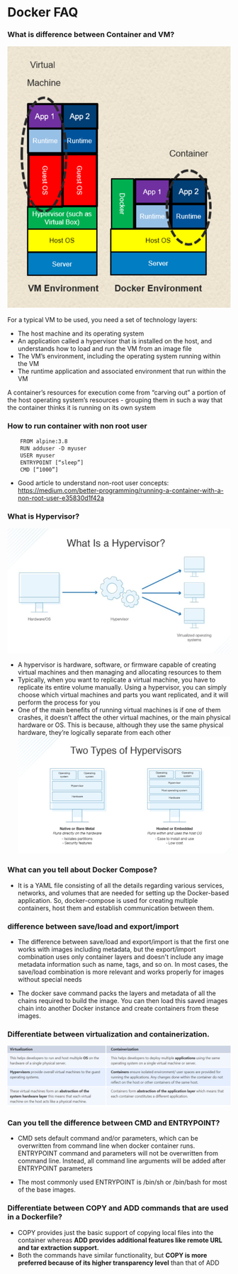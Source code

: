 
# Docker FAQ

### What is difference between Container and VM?

![img.png](../images/1_1.0_1.png)

For a typical VM to be used, you need a set of technology layers:

- The host machine and its operating system
- An application called a hypervisor that is installed on the host, and understands how to load and run the VM from an image file
- The VM’s environment, including the operating system running within the VM
- The runtime application and associated environment that run within the VM

A container’s resources for execution come from “carving out” a portion of the host operating system’s resources - grouping them in such a way that the container thinks it is running on its own system


###  How to run container with non root user

```text
	FROM alpine:3.8
	RUN adduser -D myuser
	USER myuser
	ENTRYPOINT [“sleep”]
	CMD [“1000”]
```
- Good article to understand non-root user concepts: https://medium.com/better-programming/running-a-container-with-a-non-root-user-e35830d1f42a



### What is Hypervisor?

![img.png](../images/1_1.0_2.png)

- A hypervisor is hardware, software, or firmware capable of creating virtual machines and then managing and allocating resources to them
- Typically, when you want to replicate a virtual machine, you have to replicate its entire volume manually. Using a hypervisor, you can simply choose which virtual machines and parts you want replicated, and it will perform the process for you
- One of the main benefits of running virtual machines is if one of them crashes, it doesn’t affect the other virtual machines, or the main physical hardware or OS. This is because, although they use the same physical hardware, they’re logically separate from each other
  ![img_1.png](../images/1_1.0_3.png)

### What can you tell about Docker Compose?
- It is a YAML file consisting of all the details regarding various services, networks, and volumes that are needed for setting up the Docker-based application. So, docker-compose is used for creating multiple containers, host them and establish communication between them.


### difference between save/load and export/import
- The difference between save/load and export/import is that the first one works with images including metadata, but the export/import combination uses only container layers and doesn't include any image metadata information such as name, tags, and so on. In most cases, the save/load combination is more relevant and works properly for images without special needs

- The docker save command packs the layers and metadata of all the chains required to build the image. You can then load this saved images chain into another Docker instance and create containers from these images.
### Differentiate between virtualization and containerization.

![img_2.png](../images/1_1.0_4.png)

### Can you tell the difference between CMD and ENTRYPOINT?

-  CMD sets default command and/or parameters, which can be overwritten from command line when docker container runs. ENTRYPOINT command and parameters will not be overwritten from command line. Instead, all command line arguments will be added after ENTRYPOINT parameters

- The most commonly used ENTRYPOINT is /bin/sh or /bin/bash for most of the base images.

### Differentiate between COPY and ADD commands that are used in a Dockerfile?

- COPY provides just the basic support of copying local files into the container whereas **ADD provides additional features like remote URL and tar extraction support.**
- Both the commands have similar functionality, but **COPY is more preferred because of its higher transparency level** than that of ADD